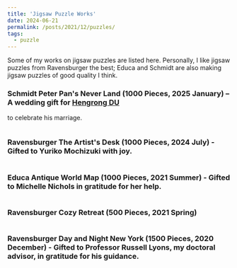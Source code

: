 ```yaml
---
title: 'Jigsaw Puzzle Works'
date: 2024-06-21
permalink: /posts/2021/12/puzzles/
tags:
  - puzzle
---
```


Some of my works on jigsaw puzzles are listed here. Personally, I like jigsaw puzzles from Ravensburger the best; Educa and Schmidt are also making jigsaw puzzles of good quality I think.

### Schmidt Peter Pan's  Never Land (1000 Pieces, 2025 January) – A wedding gift for [Hengrong DU](https://hengrongdu.netlify.app/)
to celebrate his marriage.
<div class="msg_desc">
<img style="max-width:100%;overflow:hidden;" src="https://zf-wei.github.io/files/PeterPan.jpg" alt="">
</div>


### Ravensburger The Artist's Desk (1000 Pieces, 2024 July) - Gifted to Yuriko Mochizuki with joy.
<div class="msg_desc">
<img style="max-width:100%;overflow:hidden;" src="https://zf-wei.github.io/files/ArtistsDesk.jpg" alt="">
</div>


### Educa Antique World Map (1000 Pieces, 2021 Summer) - Gifted to Michelle Nichols in gratitude for her help.
<div class="msg_desc">
<img style="max-width:100%;overflow:hidden;" src="https://zf-wei.github.io/files/WorldMap.JPG" alt="">
</div>


### Ravensburger Cozy Retreat (500 Pieces, 2021 Spring) 
<div class="msg_desc">
<img style="max-width:100%;overflow:hidden;" src="https://zf-wei.github.io/files/CozyRetreat.jpg" alt="">
</div>


### Ravensburger Day and Night New York (1500 Pieces, 2020 December) - Gifted to Professor Russell Lyons, my doctoral advisor, in gratitude for his guidance.
<div class="msg_desc">
<img style="max-width:100%;overflow:hidden;" src="https://zf-wei.github.io/files/DayNightNY.JPG" alt="">
</div> 
